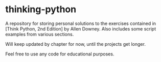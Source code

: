 # thinking-python
A repository for storing personal solutions to the exercises contained in [Think Python, 2nd Edition] by Allen Downey. Also
includes some script examples from various sections.

Will keep updated by chapter for now, until the projects get longer.

Feel free to use any code for educational purposes. 



